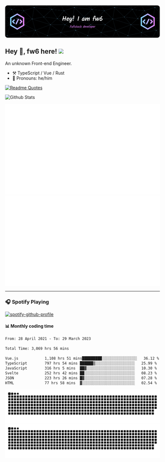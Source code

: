 ![Header](github-header-image.png)

## Hey 👋, fw6 here! <img src="https://github.githubassets.com/images/mona-whisper.gif" height="24" />


An unknown Front-end Engineer.

-   :hammer_and_pick: TypeScript / Vue / Rust
-   :man: Pronouns: he/him


[![Readme Quotes](https://quotes-github-readme.vercel.app/api?type=horizontal&theme=algolia)](https://github.com/piyushsuthar/github-readme-quotes)



![Github Stats](https://github-readme-stats.vercel.app/api?username=fw6&bg_color=30,e96443,904e95&title_color=fff&text_color=fff)

![](https://raw.githubusercontent.com/fw6/github-stats-transparent/output/generated/overview.svg)
![](https://raw.githubusercontent.com/fw6/github-stats-transparent/output/generated/languages.svg)


---

### 🎧 Spotify Playing

<!-- ![spotify-github-profile](/img/default.svg) -->

[![spotify-github-profile](https://spotify-github-profile.vercel.app/api/view?uid=r6wn4hdvypv0lkzyrj0e0pjct&cover_image=true&theme=default&bar_color=53b14f&bar_color_cover=true)](https://github.com/kittinan/spotify-github-profile)
#### :bar_chart: Monthly coding time

<!--START_SECTION:waka-->

```text
From: 28 April 2021 - To: 29 March 2023

Total Time: 3,069 hrs 56 mins

Vue.js            1,108 hrs 51 mins█████████░░░░░░░░░░░░░░░░   36.12 %
TypeScript        797 hrs 54 mins ██████▒░░░░░░░░░░░░░░░░░░   25.99 %
JavaScript        316 hrs 5 mins  ██▓░░░░░░░░░░░░░░░░░░░░░░   10.30 %
Svelte            252 hrs 42 mins ██░░░░░░░░░░░░░░░░░░░░░░░   08.23 %
JSON              223 hrs 26 mins █▓░░░░░░░░░░░░░░░░░░░░░░░   07.28 %
HTML              77 hrs 58 mins  ▓░░░░░░░░░░░░░░░░░░░░░░░░   02.54 %
```

<!--END_SECTION:waka-->




![github contribution grid snake animation](https://raw.githubusercontent.com/platane/platane/output/github-contribution-grid-snake-dark.svg#gh-dark-mode-only)![github contribution grid snake animation](https://raw.githubusercontent.com/platane/platane/output/github-contribution-grid-snake.svg#gh-light-mode-only)
